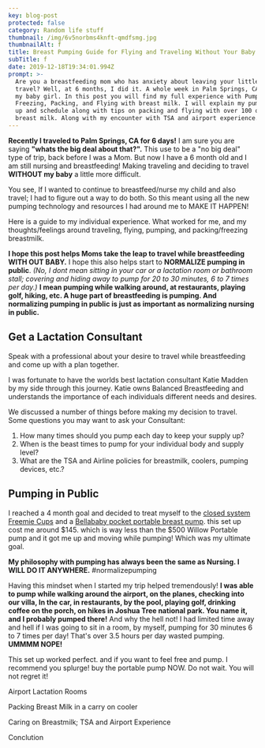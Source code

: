 ```yaml
---
key: blog-post
protected: false
category: Random life stuff
thumbnail: /img/6v5norbms4knft-qmdfsmg.jpg
thumbnailAlt: f
title: Breast Pumping Guide for Flying and Traveling Without Your Baby
subTitle: f
date: 2019-12-18T19:34:01.994Z
prompt: >-
  Are you a breastfeeding mom who has anxiety about leaving your little one to
  travel? Well, at 6 months, I did it. A whole week in Palm Springs, CA with out
  my baby girl. In this post you will find my full experience with Pumping,
  Freezing, Packing, and Flying with breast milk. I will explain my pumping set
  up and schedule along with tips on packing and flying with over 100 oz of
  breast milk. Along with my encounter with TSA and airport experience.
---
```

**Recently I traveled to Palm Springs, CA for 6 days!** I am sure you are saying **"whats the big deal about that?".** This use to be a "no big deal" type of trip, back before I was a Mom. But now I have a 6 month old and I am still nursing and breastfeeding! Making traveling and deciding to travel **WITHOUT my baby** a little more difficult. 

You see, If I wanted to continue to breastfeed/nurse my child and also travel; I had to figure out a way to do both. So this meant using all the new pumping technology and resources I had around me to MAKE IT HAPPEN!

Here is a guide to my individual experience. What worked for me, and my thoughts/feelings around traveling, flying, pumping, and packing/freezing breastmilk. 

**I hope this post helps Moms take the leap to travel while breastfeeding WITH OUT BABY.**  I hope this also helps start to **NORMALIZE pumping in public**. _(No, I dont mean sitting in your car or a lactation room or bathroom stall; covering and hiding away to pump for 20 to 30 minutes, 6 to 7 times per day.)_ **I mean pumping while walking around, at restaurants, playing golf, hiking, etc. A huge part of breastfeeding is pumping. And normalizing pumping in public is just as important as normalizing nursing in public.**

## Get a Lactation Consultant

Speak with a professional about your desire to travel while breastfeeding and come up with a plan together. 

I was fortunate to have the worlds best lactation consultant Katie Madden by my side through this journey. Katie owns Balanced Breastfeeding and understands the importance of each individuals different needs and desires. 

We discussed a number of things before making my decision to travel. Some questions you may want to ask your Consultant:

1. How many times should you pump each day to keep your supply up? 
2. When is the beast times to pump for your individual body and supply level? 
3. What are the TSA and Airline policies for breastmilk, coolers, pumping devices, etc.?

## Pumping in Public

I reached a 4 month goal and decided to treat myself to the [closed system Freemie Cups](https://freemie.com/collections/freemie-cups-for-your-pump/products/freemie-closed-system-collection-cup-set) and a [Bellababy pocket portable breast pump](https://www.amazon.com/Bellababy-Electric-Hanging-Adpaters-Changers/dp/B07TD4P8DS/ref=sr_1_1_sspa?crid=3MSLBYBYJDV9M&keywords=bellababy+pump&qid=1577721990&sprefix=bellababy%2Caps%2C131&sr=8-1-spons&psc=1&spLa=ZW5jcnlwdGVkUXVhbGlmaWVyPUExMlZINUQ5MDVLNFIwJmVuY3J5cHRlZElkPUEwMTE2OTQzRDdLVjJNRzFIOE5CJmVuY3J5cHRlZEFkSWQ9QTAxNTI4NDZQUU4wVzVGQjc3NjImd2lkZ2V0TmFtZT1zcF9hdGYmYWN0aW9uPWNsaWNrUmVkaXJlY3QmZG9Ob3RMb2dDbGljaz10cnVl). this set up cost me around $145. which is way less than the $500 Willow Portable pump and it got me up and moving while pumping! Which was my ultimate goal.

**My philosophy with pumping has always been the same as Nursing. I WILL DO IT ANYWHERE.** #normalizepumping

Having this mindset when I started my trip helped tremendously! **I was able to pump while walking around the airport, on the planes, checking into our villa, In the car, in restaurants, by the pool, playing golf, drinking coffee on the porch, on hikes in Joshua Tree national park. You name it, and I probably pumped there!** And why the hell not! I had limited time away and hell if I was going to sit in a room, by myself, pumping for 30 minutes 6 to 7 times per day! That's over 3.5 hours per day wasted pumping. **UMMMM NOPE!**

This set up worked perfect. and if you want to feel free and pump. I recommend you splurge! buy the portable pump NOW. Do not wait. You will not regret it!



Airport Lactation Rooms

Packing Breast Milk in a carry on cooler

Caring on Breastmilk; TSA and Airport Experience

Conclution
